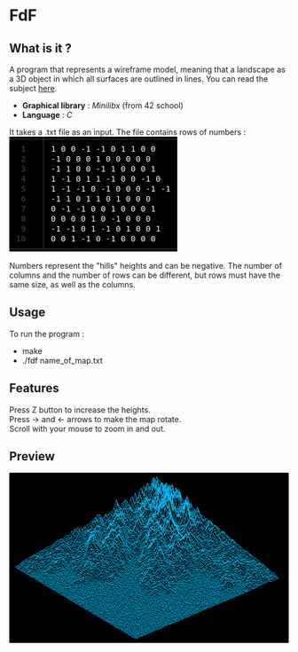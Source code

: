 <h1>FdF</h1>

<h2>What is it ? </h2>

A program that represents a wireframe model, meaning that a landscape as a 3D object in which all surfaces are outlined in lines. You can read the subject [here](00_Projects/03_Graphic/fdf.pdf).

* **Graphical library** : *Minilibx* (from 42 school)
* **Language** : *C*

It takes a .txt file as an input. The file contains rows of numbers : <br>
 <img src="File_format.png" alt="File_format" class="center"> 

Numbers represent the "hills" heights and can be negative. 
The number of columns and the number of rows can be different, but rows must have the same size, as well as the columns.

<h2>Usage</h2>

To run the program :
* make
* ./fdf name_of_map.txt

<h2>Features</h2>
Press Z button to increase the heights.<br>
Press -> and <- arrows to make the map rotate.<br>
Scroll with your mouse to zoom in and out.

<h2>Preview</h2>

<img src="Mountain_map.png" alt="Mountain_map" class="center">




